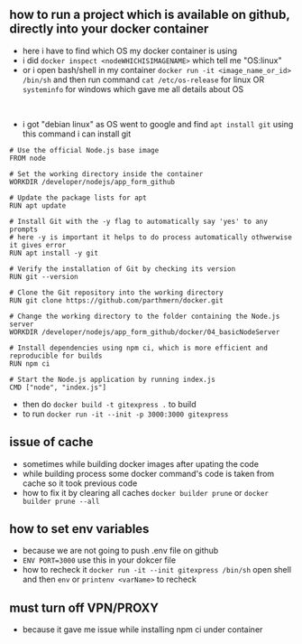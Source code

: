 ## how to run a project which is available on github, directly into your docker container

- here i have to find which OS my docker container is using 
- i did `docker inspect <nodeWHICHISIMAGENAME>` which tell me "OS:linux"
- or i open bash/shell in my container `docker run -it <image_name_or_id> /bin/sh` and then run command `cat /etc/os-release` for linux OR `systeminfo` for windows which gave me all details about OS

<br/>

- i got "debian linux" as OS went to google and find `apt install git` using this command i can install git


```
# Use the official Node.js base image
FROM node

# Set the working directory inside the container
WORKDIR /developer/nodejs/app_form_github

# Update the package lists for apt
RUN apt update

# Install Git with the -y flag to automatically say 'yes' to any prompts
# here -y is important it helps to do process automatically othwerwise it gives error
RUN apt install -y git

# Verify the installation of Git by checking its version
RUN git --version

# Clone the Git repository into the working directory
RUN git clone https://github.com/parthmern/docker.git

# Change the working directory to the folder containing the Node.js server
WORKDIR /developer/nodejs/app_form_github/docker/04_basicNodeServer

# Install dependencies using npm ci, which is more efficient and reproducible for builds
RUN npm ci

# Start the Node.js application by running index.js
CMD ["node", "index.js"]

```


- then do `docker build -t gitexpress .` to build
- to run `docker run -it --init -p 3000:3000 gitexpress`

## issue of cache

- sometimes while building docker images after upating the code 
- while building process some docker command's code is taken from cache so it took previous code
- how to fix it by clearing all caches `docker builder prune` or `docker builder prune --all`

## how to set env variables

- because we are not going to push .env file on github
- `ENV PORT=3000` use this in your dokcer file 
- how to recheck it `docker run -it --init gitexpress /bin/sh` open shell and then `env` or `printenv <varName>` to recheck

## must turn off VPN/PROXY
- because it gave me issue while installing npm ci under container